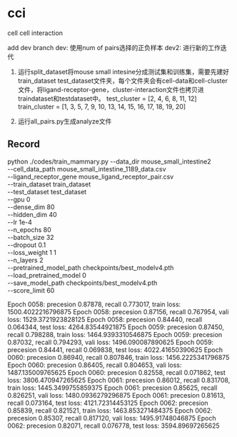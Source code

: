 # cci
cell cell interaction


add dev branch
dev: 使用num of pairs选择的正负样本
dev2: 进行新的工作迭代

1. 运行split_dataset将mouse small intesine分成测试集和训练集，需要先建好train_dataset test_dataset文件夹，每个文件夹会有cell-data和cell-cluster文件，将ligand-receptor-gene，cluster-interaction文件也拷贝进traindataset和testdataset中。
    test_cluster = [2, 4, 6, 8, 11, 12]
    train_cluster = [1, 3, 5, 7, 9, 10, 13, 14, 15, 16, 17, 18, 19, 20]

<!-- 2. 运行generate_gt1.py生成训练所需的正负样本，在projectpath/data/mouse_small_intestine/train_dataset/data 文件夹下

mouse_small_intestine: train, test 都按照num pairs选择基因和负样本
mouse_small_intestine2: 选择cluster-cluster的所有pairs
mouse_small_intestine3: train test 都按照num pairs选择基因和负样本，
mouse_small_intestine4: train按照num pairs选择基因,test使用cluster-cluster所有pairs

small_intestine_bone_marrow: traindataset是small intestine， test dataset是 bone marrow -->
2. 运行all_pairs.py生成analyze文件


## Record
python ./codes/train_mammary.py --data_dir mouse_small_intestine2 \
--cell_data_path mouse_small_intestine_1189_data.csv \
--ligand_receptor_gene mouse_ligand_receptor_pair.csv \
--train_dataset train_dataset \
--test_dataset test_dataset \
--gpu 0 \
--dense_dim 80 \
--hidden_dim 40 \
--lr 1e-4 \
--n_epochs 80 \
--batch_size 32 \
--dropout 0.1 \
--loss_weight 1 1 \
--n_layers 2 \
--pretrained_model_path checkpoints/best_modelv4.pth \
--load_pretrained_model 0 \
--save_model_path checkpoints/best_modelv4.pth \
--score_limit 60

Epoch 0058: precesion 0.87878, recall 0.773017, train loss: 1500.4022216796875
Epoch 0058: precesion 0.87156, recall 0.767954, vali loss: 1529.3721923828125
Epoch 0058: precesion 0.84440, recall 0.064344, test loss: 4264.83544921875
Epoch 0059: precesion 0.87450, recall 0.798288, train loss: 1464.9393310546875
Epoch 0059: precesion 0.87032, recall 0.794293, vali loss: 1496.090087890625
Epoch 0059: precesion 0.84441, recall 0.069838, test loss: 4022.41650390625
Epoch 0060: precesion 0.86940, recall 0.807846, train loss: 1456.2225341796875
Epoch 0060: precesion 0.86405, recall 0.804653, vali loss: 1487.135009765625
Epoch 0060: precesion 0.82558, recall 0.071862, test loss: 3806.470947265625
Epoch 0061: precesion 0.86012, recall 0.831708, train loss: 1445.3499755859375
Epoch 0061: precesion 0.85625, recall 0.826251, vali loss: 1480.0936279296875
Epoch 0061: precesion 0.81613, recall 0.073164, test loss: 4121.72314453125
Epoch 0062: precesion 0.85839, recall 0.821521, train loss: 1463.853271484375
Epoch 0062: precesion 0.85307, recall 0.817120, vali loss: 1495.91748046875
Epoch 0062: precesion 0.82071, recall 0.076778, test loss: 3594.89697265625